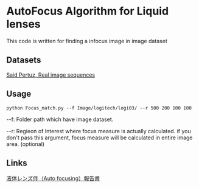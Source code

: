# AutoFocus Algorithm for Liquid lenses
This code is written for finding a infocus image in image dataset

## Datasets

[Said Pertuz, Real image sequences](https://drive.google.com/file/d/1nFqboGIXWorr_3K9OflV8Z60guX7KO6G/view)

## Usage


```
python Focus_match.py --f Image/logitech/logi03/ --r 500 200 100 100
```

--f: Folder path which have image dataset.

--r: Regieon of Interest where focus measure is actually calculated. if you don't pass this argument, focus measure will be calculated in entire image area.  (optional)

## Links
[液体レンズ件（Auto focusing）報告書](https://www.notion.so/Auto-focusing-c843477a07fb4edbb5a90478d9318215)
